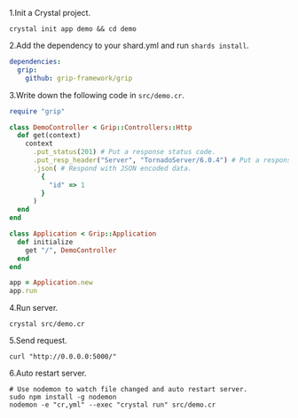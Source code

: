 1.Init a Crystal project.

```shell
crystal init app demo && cd demo
```

2.Add the dependency to your shard.yml and run `shards install`.

```yaml
dependencies:
  grip:
    github: grip-framework/grip
```

3.Write down the following code in `src/demo.cr`.

```ruby
require "grip"

class DemoController < Grip::Controllers::Http
  def get(context)
    context
      .put_status(201) # Put a response status code.
      .put_resp_header("Server", "TornadoServer/6.0.4") # Put a response header.
      .json( # Respond with JSON encoded data.
        {
          "id" => 1
        }
      )
  end
end

class Application < Grip::Application
  def initialize
    get "/", DemoController
  end
end

app = Application.new
app.run
```

4.Run server.

```shell
crystal src/demo.cr
```

5.Send request.

```shell
curl "http://0.0.0.0:5000/"
```

6.Auto restart server.

```shell
# Use nodemon to watch file changed and auto restart server.
sudo npm install -g nodemon
nodemon -e "cr,yml" --exec "crystal run" src/demo.cr
```
